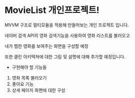 # MovieList 개인프로젝트!
 
 MVVM 구조로 멀티모듈을 적용해 만들어보는 개인 프로젝트 입니다.
 
 네이버 검색 API의 영화 검색기능을 사용하여 영화 리스트를 불러오고
 
 내가 찜한 영화를 보여주는 화면을 구성할 예정
 
 또한 클린 아키텍쳐에 대한 그림 및 설명에 대해 추가할 예정입니다.
 
- 구현해야 할 기능들
1. 영화 목록 불러오기
2. 좋아요 기능
3. 상세 페이지 화면에 대한 구성

